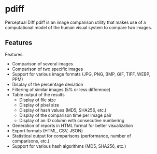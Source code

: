 # pdiff
Perceptual Diff pdiff is an image comparison utility that makes use of a computational model of the human visual system to compare two images.

## Features

Features:
 - Comparison of several images
 - Comparison of two specific images
 - Support for various image formats (JPG, PNG, BMP, GIF, TIFF, WEBP, PPM)
 - Display of the percentage deviation
 - Filtering of similar images (5% or less difference)
 - Table output of the results
    - Display of file size
    - Display of pixel size
    - Display of hash values (MD5, SHA256, etc.)
    - Display of the comparison time per image pair
    - Display of an ID column with consecutive numbering
- Generation of reports in HTML format for better visualization
- Export formats (HTML, CSV, JSON)
- Statistical output for comparisons (performance, number of comparisons, etc.)
- Support for various hash algorithms (MD5, SHA256, etc.)

